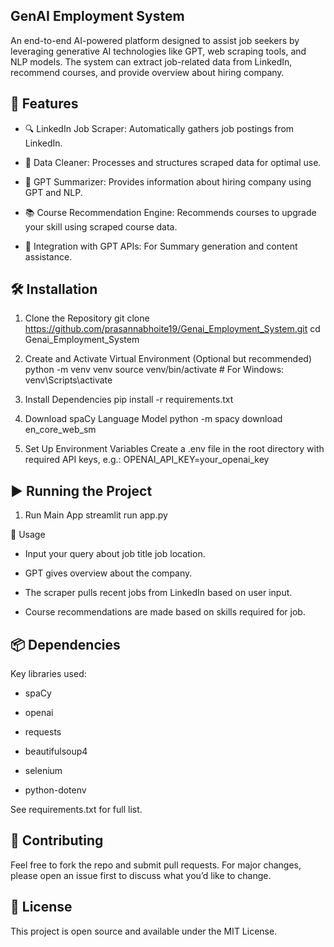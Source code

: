 ## GenAI Employment System 
An end-to-end AI-powered platform designed to assist job seekers by leveraging generative AI technologies like GPT, web scraping tools, and NLP models. The system can extract job-related data from LinkedIn, recommend courses, and provide overview about hiring company.

## 🚀 Features    
  * 🔍 LinkedIn Job Scraper: Automatically gathers job postings from LinkedIn.
  
  * 🧹 Data Cleaner: Processes and structures scraped data for optimal use.
  
  * 💬 GPT Summarizer: Provides information about hiring company using GPT and NLP.
  
  * 📚 Course Recommendation Engine: Recommends courses to upgrade your skill using scraped course data.
  
  * 🔗 Integration with GPT APIs: For Summary generation and content assistance.

## 🛠️ Installation

  1. Clone the Repository
     git clone https://github.com/prasannabhoite19/Genai_Employment_System.git
     cd Genai_Employment_System

  2. Create and Activate Virtual Environment (Optional but recommended)
     python -m venv venv
     source venv/bin/activate  # For Windows: venv\Scripts\activate

  3. Install Dependencies
     pip install -r requirements.txt

  4. Download spaCy Language Model
     python -m spacy download en_core_web_sm
     
  5. Set Up Environment Variables
     Create a .env file in the root directory with required API keys, e.g.:
     OPENAI_API_KEY=your_openai_key

## ▶️ Running the Project
  1. Run Main App
     streamlit run app.py

🤖 Usage
  * Input your query about job title job location.

  * GPT gives overview about the company.
  
  * The scraper pulls recent jobs from LinkedIn based on user input.
  
  * Course recommendations are made based on skills required for job.

## 📦 Dependencies
 Key libraries used:

  * spaCy
  
  * openai
  
  * requests
  
  * beautifulsoup4
  
  * selenium
  
  * python-dotenv

See requirements.txt for full list.

## 🤝 Contributing
Feel free to fork the repo and submit pull requests. For major changes, please open an issue first to discuss what you’d like to change.

## 📄 License
This project is open source and available under the MIT License.
